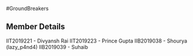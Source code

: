 #GroundBreakers

## Member Details

IIT2019221 - Divyansh Rai 
IIT2019223 - Prince Gupta
IIB2019038 - Shourya (lazy_p4nd4)
IIB2019039 - Suhaib 


